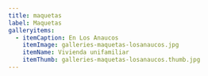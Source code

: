 ```yaml
---
title: maquetas
label: Maquetas
galleryitems:
  - itemCaption: En Los Anaucos
    itemImage: galleries-maquetas-losanaucos.jpg
    itemName: Vivienda unifamiliar
    itemThumb: galleries-maquetas-losanaucos.thumb.jpg
---
```


